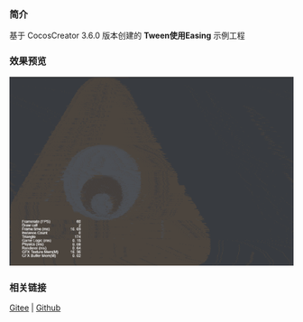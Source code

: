 ### 简介

基于 CocosCreator 3.6.0 版本创建的 **Tween使用Easing** 示例工程

### 效果预览
![image](../../../gif/202203/2022030505.gif)

### 相关链接
[Gitee](https://gitee.com/mirrors_cocos-creator/example-cases/tree/v2.4.3/assets/cases/03_gameplay/tween) | [Github](https://github.com/cocos/example-projects/blob/v2.4.3/assets/cases/03_gameplay/tween)